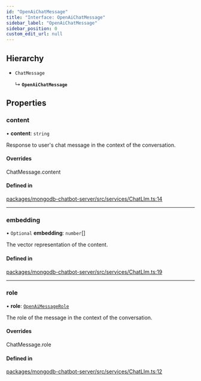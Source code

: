```yaml
---
id: "OpenAiChatMessage"
title: "Interface: OpenAiChatMessage"
sidebar_label: "OpenAiChatMessage"
sidebar_position: 0
custom_edit_url: null
---
```


## Hierarchy

- `ChatMessage`

  ↳ **`OpenAiChatMessage`**

## Properties

### content

• **content**: `string`

Response to user's chat message in the context of the conversation.

#### Overrides

ChatMessage.content

#### Defined in

[packages/mongodb-chatbot-server/src/services/ChatLlm.ts:14](https://github.com/mongodben/chatbot/blob/dbe6fdb/packages/mongodb-chatbot-server/src/services/ChatLlm.ts#L14)

___

### embedding

• `Optional` **embedding**: `number`[]

The vector representation of the content.

#### Defined in

[packages/mongodb-chatbot-server/src/services/ChatLlm.ts:19](https://github.com/mongodben/chatbot/blob/dbe6fdb/packages/mongodb-chatbot-server/src/services/ChatLlm.ts#L19)

___

### role

• **role**: [`OpenAiMessageRole`](../modules.md#openaimessagerole)

The role of the message in the context of the conversation.

#### Overrides

ChatMessage.role

#### Defined in

[packages/mongodb-chatbot-server/src/services/ChatLlm.ts:12](https://github.com/mongodben/chatbot/blob/dbe6fdb/packages/mongodb-chatbot-server/src/services/ChatLlm.ts#L12)
